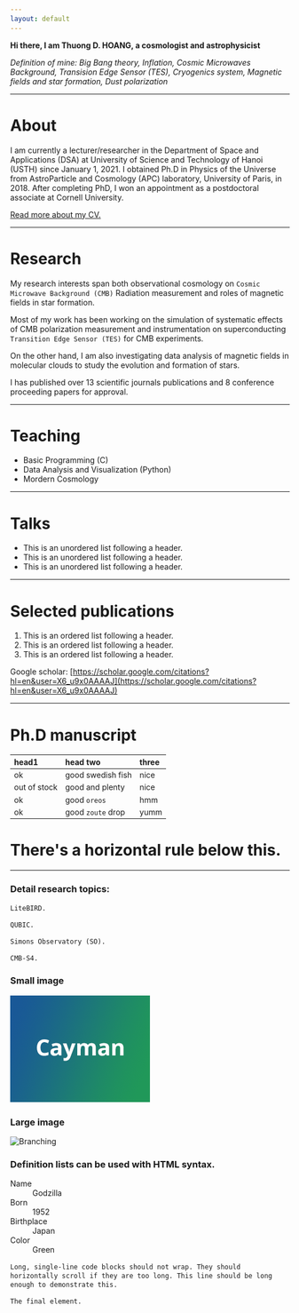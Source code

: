 ```yaml
---
layout: default
---
```


**Hi there, I am Thuong D. HOANG, a cosmologist and astrophysicist**

_Definition of mine: Big Bang theory, Inflation, Cosmic Microwaves Background, Transision Edge Sensor (TES), Cryogenics system, Magnetic fields and star formation, Dust polarization_

---
# About

I am currently a lecturer/researcher in the Department of Space and Applications (DSA) at University of Science and Technology of Hanoi (USTH) since January 1, 2021. 
I obtained Ph.D in Physics of the Universe from AstroParticle and Cosmology (APC) laboratory, University of Paris, in 2018. 
After completing PhD, I won an appointment as a postdoctoral associate at Cornell University. <br>

<a href="/cv">Read more about my CV.</a>

---
# Research

My research interests span both observational cosmology on `Cosmic Microwave Background (CMB)` Radiation measurement and roles of magnetic fields in star formation. <br>

Most of my work has been working on the simulation of systematic effects of CMB polarization measurement and instrumentation on superconducting `Transition Edge Sensor (TES)` for CMB experiments. <br>

On the other hand, I am also investigating data analysis of magnetic fields in molecular clouds to study the evolution and formation of stars. <br>
		
I has published over 13 scientific journals publications and 8 conference proceeding papers for approval.<br>


---
# Teaching

* Basic Programming (C) <br>
* Data Analysis and Visualization (Python) <br>
* Mordern Cosmology  <br>

---
# Talks

*   This is an unordered list following a header.
*   This is an unordered list following a header.
*   This is an unordered list following a header.

---
# Selected publications

1.  This is an ordered list following a header.
2.  This is an ordered list following a header.
3.  This is an ordered list following a header.

Google scholar: [https://scholar.google.com/citations?hl=en&user=X6_u9x0AAAAJ](https://scholar.google.com/citations?hl=en&user=X6_u9x0AAAAJ)

---
# Ph.D manuscript

| head1        | head two          | three |
|:-------------|:------------------|:------|
| ok           | good swedish fish | nice  |
| out of stock | good and plenty   | nice  |
| ok           | good `oreos`      | hmm   |
| ok           | good `zoute` drop | yumm  |


# There's a horizontal rule below this.

* * *

### Detail research topics:

```
LiteBIRD.
```


```
QUBIC.
```



```
Simons Observatory (SO).
```




```
CMB-S4.
```


### Small image

![Octocat](thumbnail.png)

### Large image

![Branching](/image/thumbnail.png)


### Definition lists can be used with HTML syntax.

<dl>
<dt>Name</dt>
<dd>Godzilla</dd>
<dt>Born</dt>
<dd>1952</dd>
<dt>Birthplace</dt>
<dd>Japan</dd>
<dt>Color</dt>
<dd>Green</dd>
</dl>

```
Long, single-line code blocks should not wrap. They should horizontally scroll if they are too long. This line should be long enough to demonstrate this.
```

```
The final element.
```

